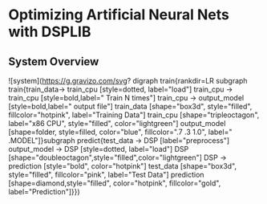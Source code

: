 # Optimizing Artificial Neural Nets with DSPLIB


## System Overview
![system](https://g.gravizo.com/svg? digraph train{rankdir=LR subgraph train{train_data-> train_cpu [style=dotted, label="load"] train_cpu -> train_cpu [style=bold,label=" Train N times"] train_cpu -> output_model [style=bold,label=" output file"] train_data [shape="box3d", style="filled", fillcolor="hotpink", label="Training Data"] train_cpu [shape="tripleoctagon", label="x86 CPU", style="filled", color="lightgreen"] output_model [shape=folder, style=filled, color="blue", fillcolor=".7 .3 1.0", label=" .MODEL"]}subgraph predict{test_data -> DSP [label="preprocess"] output_model -> DSP [style=dotted, label="load"] DSP [shape="doubleoctagon",style="filled",color="lightgreen"] DSP -> prediction [style="bold", color="hotpink"] test_data [shape="box3d", style="filled", fillcolor="pink", label="Test Data"] prediction [shape=diamond,style="filled", color="hotpink", fillcolor="gold", label="Prediction"]}})
